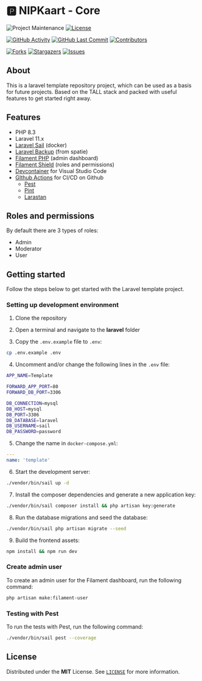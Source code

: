 # 🅿️ NIPKaart - Core
<!-- PROJECT SHIELDS -->
![Project Maintenance][maintenance-shield]
[![License][license-shield]](LICENSE)

[![GitHub Activity][commits-shield]][commits]
[![GitHub Last Commit][last-commit-shield]][commits]
[![Contributors][contributors-shield]][contributors-url]

[![Forks][forks-shield]][forks-url]
[![Stargazers][stars-shield]][stars-url]
[![Issues][issues-shield]][issues-url]

## About

This is a laravel template repository project, which can be used as a basis for future projects. Based on the TALL stack and packed with useful features to get started right away.

## Features

- PHP 8.3
- Laravel 11.x
- [Laravel Sail][sail] (docker)
- [Laravel Backup][backup] (from spatie)
- [Filament PHP][filament] (admin dashboard)
- [Filament Shield][shield] (roles and permissions)
- [Devcontainer][devcontainer] for Visual Studio Code
- [GIthub Actions](.github/workflows) for CI/CD on Github
    - [Pest](.github/workflows/tests.yaml)
    - [Pint](.github/workflows/linting.yaml)
    - [Larastan](.github/workflows/typing.yaml)

## Roles and permissions

By default there are 3 types of roles:

- Admin
- Moderator
- User

## Getting started

Follow the steps below to get started with the Laravel template project.

### Setting up development environment

1. Clone the repository
2. Open a terminal and navigate to the **laravel** folder

3. Copy the `.env.example` file to `.env`:
```bash
cp .env.example .env
```

4. Uncomment and/or change the following lines in the `.env` file:
```bash
APP_NAME=Template

FORWARD_APP_PORT=80
FORWARD_DB_PORT=3306

DB_CONNECTION=mysql
DB_HOST=mysql
DB_PORT=3306
DB_DATABASE=laravel
DB_USERNAME=sail
DB_PASSWORD=password
```

5. Change the name in `docker-compose.yml`:
```yaml
---
name: 'template'
```

6. Start the development server:
```bash
./vendor/bin/sail up -d
```

7. Install the composer dependencies and generate a new application key:
```bash
./vendor/bin/sail composer install && php artisan key:generate
```

8. Run the database migrations and seed the database:
```bash
./vendor/bin/sail php artisan migrate --seed
```

9. Build the frontend assets:
```bash
npm install && npm run dev
```

### Create admin user

To create an admin user for the Filament dashboard, run the following command:

```bash
php artisan make:filament-user
```

### Testing with Pest

To run the tests with Pest, run the following command:

```bash
./vendor/bin/sail pest --coverage
```

## License

Distributed under the **MIT** License. See [`LICENSE`](LICENSE) for more information.

<!-- MARKDOWN LINKS & IMAGES -->
[backup]: https://spatie.be/docs/laravel-backup/v8/introduction
[devcontainer]: https://laravel.com/docs/11.x/sail#using-devcontainers
[filament]: https://filamentphp.com
[sail]: https://laravel.com/docs/11.x/sail
[shield]: https://github.com/bezhanSalleh/filament-shield

[maintenance-shield]: https://img.shields.io/maintenance/yes/2024.svg?style=for-the-badge
[contributors-shield]: https://img.shields.io/github/contributors/nipkaart/core.svg?style=for-the-badge
[contributors-url]: https://github.com/nipkaart/core/graphs/contributors
[forks-shield]: https://img.shields.io/github/forks/nipkaart/core.svg?style=for-the-badge
[forks-url]: https://github.com/nipkaart/core/network/members
[stars-shield]: https://img.shields.io/github/stars/nipkaart/core.svg?style=for-the-badge
[stars-url]: https://github.com/nipkaart/core/stargazers
[issues-shield]: https://img.shields.io/github/issues/nipkaart/core.svg?style=for-the-badge
[issues-url]: https://github.com/nipkaart/core/issues
[license-shield]: https://img.shields.io/github/license/nipkaart/core.svg?style=for-the-badge
[commits-shield]: https://img.shields.io/github/commit-activity/y/nipkaart/core.svg?style=for-the-badge
[commits]: https://github.com/nipkaart/core/commits/master
[last-commit-shield]: https://img.shields.io/github/last-commit/nipkaart/core.svg?style=for-the-badge